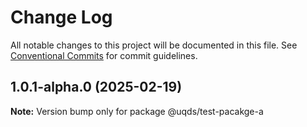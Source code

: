 # Change Log

All notable changes to this project will be documented in this file.
See [Conventional Commits](https://conventionalcommits.org) for commit guidelines.

## 1.0.1-alpha.0 (2025-02-19)

**Note:** Version bump only for package @uqds/test-pacakge-a
